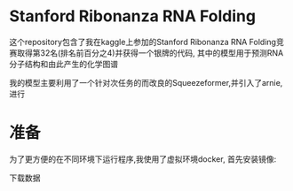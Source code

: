 # Stanford Ribonanza RNA Folding  

这个repository包含了我在kaggle上参加的Stanford Ribonanza RNA Folding竞赛取得第32名(排名前百分之4)并获得一个银牌的代码,
其中的模型用于预测RNA分子结构和由此产生的化学图谱

我的模型主要利用了一个针对次任务的而改良的Squeezeformer,并引入了arnie,进行

# 准备

为了更方便的在不同环境下运行程序,我使用了虚拟环境docker,
首先安装镜像:

下载数据
